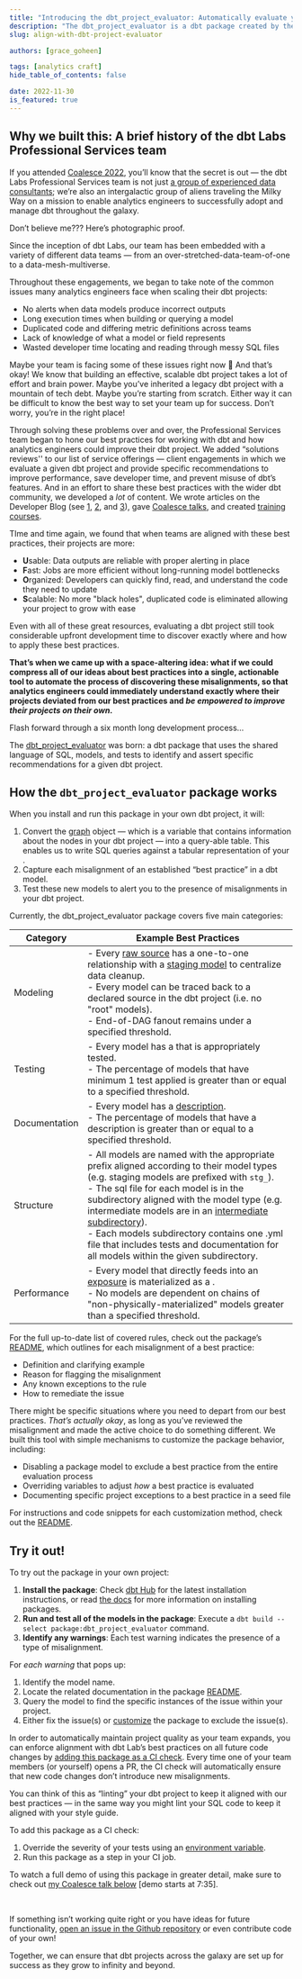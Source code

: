 ```yaml
---
title: "Introducing the dbt_project_evaluator: Automatically evaluate your dbt project for alignment with best practices "
description: "The dbt_project_evaluator is a dbt package created by the Professional Services team at dbt Labs to help analytics engineers automatically audit their dbt projects for bad practices. Goodbye auditing nightmares, hello beautiful DAG."
slug: align-with-dbt-project-evaluator

authors: [grace_goheen]

tags: [analytics craft]
hide_table_of_contents: false

date: 2022-11-30
is_featured: true
---
```


## Why we built this: A brief history of the dbt Labs Professional Services team

If you attended [Coalesce 2022](https://www.youtube.com/watch?v=smbRwmcM1Ok), you’ll know that the secret is out — the dbt Labs Professional Services team is not just [a group of experienced data consultants](https://www.getdbt.com/dbt-labs/services/); we’re also an intergalactic group of aliens traveling the Milky Way on a mission to enable analytics engineers to successfully adopt and manage dbt throughout the galaxy.

<!--truncate-->

Don’t believe me??? Here’s photographic proof.

<Lightbox src="/img/blog/2022-11-30-dbt-project-evaluator/proserv_aliens.png" title="Rare photographic evidence of the dbt Labs Professional Services team" />

Since the inception of dbt Labs, our team has been embedded with a variety of different data teams — from an over-stretched-data-team-of-one to a data-mesh-multiverse.

Throughout these engagements, we began to take note of the common issues many analytics engineers face when scaling their dbt projects:

- No alerts when data models produce incorrect outputs
- Long execution times when building or querying a model
- Duplicated code and differing metric definitions across teams
- Lack of knowledge of what a model or field represents
- Wasted developer time locating and reading through messy SQL files

Maybe your team is facing some of these issues right now 👀 And that’s okay! We know that building an effective, scalable dbt project takes a lot of effort and brain power. Maybe you’ve inherited a legacy dbt project with a mountain of tech debt. Maybe you’re starting from scratch. Either way it can be difficult to know the best way to set your team up for success. Don’t worry, you’re in the right place!

Through solving these problems over and over, the Professional Services team began to hone our best practices for working with dbt and how analytics engineers could improve their dbt project. We added “solutions reviews'' to our list of service offerings — client engagements in which we evaluate a given dbt project and provide specific recommendations to improve performance, save developer time, and prevent misuse of dbt’s features. And in an effort to share these best practices with the wider dbt community, we developed a *lot* of content. We wrote articles on the Developer Blog (see [1](https://docs.getdbt.com/blog/on-the-importance-of-naming), [2](https://discourse.getdbt.com/t/your-essential-dbt-project-checklist/1377), and [3](https://docs.getdbt.com/guides/best-practices/how-we-structure/1-guide-overview)), gave [Coalesce talks](https://www.getdbt.com/coalesce-2020/auditing-model-layers-and-modularity-with-your-dag/), and created [training courses](https://courses.getdbt.com/courses/refactoring-sql-for-modularity).

TIme and time again, we found that when teams are aligned with these best practices, their projects are more:

- **U**sable: Data outputs are reliable with proper alerting in place
- **F**ast: Jobs are more efficient without long-running model bottlenecks
- **O**rganized: Developers can quickly find, read, and understand the code they need to update
- **S**calable: No more "black holes", duplicated code is eliminated allowing your project to grow with ease

Even with all of these great resources, evaluating a dbt project still took considerable upfront development time to discover exactly where and how to apply these best practices.

**That’s when we came up with a space-altering idea: what if we could compress all of our ideas about best practices into a single, actionable tool to automate the process of discovering these misalignments, so that analytics engineers could immediately understand exactly where their projects deviated from our best practices and *be empowered to improve their projects on their own*.**

Flash forward through a six month long development process…

The [dbt_project_evaluator](https://github.com/dbt-labs/dbt-project-evaluator) was born: a dbt package that uses the shared language of SQL, models, and tests to identify and assert specific recommendations for a given dbt project.

## How the `dbt_project_evaluator` package works

When you install and run this package in your own dbt project, it will:

1. Convert the [graph](https://docs.getdbt.com/reference/dbt-jinja-functions/graph) object — which is a variable that contains information about the nodes in your dbt project — into a query-able table. This enables us to write SQL queries against a tabular representation of your <Term id = "dag" />.
2. Capture each misalignment of an established “best practice” in a dbt model.
3. Test these new models to alert you to the presence of misalignments in your dbt project.

Currently, the dbt_project_evaluator package covers five main categories:

| Category | Example Best Practices |
| --- | --- |
| Modeling | - Every [raw source](https://docs.getdbt.com/docs/build/sources) has a one-to-one relationship with a [staging model](https://docs.getdbt.com/guides/best-practices/how-we-structure/1-guide-overview) to centralize data cleanup. <br />- Every model can be traced back to a declared source in the dbt project (i.e. no "root" models). <br /> - End-of-DAG fanout remains under a specified threshold. |
| Testing | - Every model has a <Term id = "primary-key" /> that is appropriately tested. <br /> - The percentage of models that have minimum 1 test applied is greater than or equal to a specified threshold. |
| Documentation | - Every model has a [description](https://docs.getdbt.com/reference/resource-properties/description). <br /> - The percentage of models that have a description is greater than or equal to a specified threshold. |
| Structure | - All models are named with the appropriate prefix aligned according to their model types (e.g. staging models are prefixed with `stg_`).<br /> - The sql file for each model is in the subdirectory aligned with the model type (e.g. intermediate models are in an [intermediate subdirectory](https://docs.getdbt.com/guides/best-practices/how-we-structure/3-intermediate)).<br /> - Each models subdirectory contains one .yml file that includes tests and documentation for all models within the given subdirectory. |
| Performance | - Every model that directly feeds into an [exposure](https://docs.getdbt.com/docs/build/exposures) is materialized as a <Term id="table" />.<br /> - No models are dependent on chains of "non-physically-materialized" models greater than a specified threshold. |

For the full up-to-date list of covered rules, check out the package’s [README](https://github.com/dbt-labs/dbt-project-evaluator#rules-1), which outlines for each misalignment of a best practice:

- Definition and clarifying example
- Reason for flagging the misalignment
- Any known exceptions to the rule
- How to remediate the issue

There might be specific situations where you need to depart from our best practices. *That’s actually okay*, as long as you’ve reviewed the misalignment and made the active choice to do something different. We built this tool with simple mechanisms to customize the package behavior, including:

- Disabling a package model to exclude a best practice from the entire evaluation process
- Overriding variables to adjust *how* a best practice is evaluated
- Documenting specific project exceptions to a best practice in a seed file

For instructions and code snippets for each customization method, check out the [README](https://github.com/dbt-labs/dbt-project-evaluator#customization-1).

## Try it out!

To try out the package in your own project:

1. **Install the package**: Check [dbt Hub](https://hub.getdbt.com/dbt-labs/dbt_project_evaluator/latest/) for the latest installation instructions, or read [the docs](https://docs.getdbt.com/docs/build/packages) for more information on installing packages.
2. **Run and test all of the models in the package**: Execute a `dbt build --select package:dbt_project_evaluator` command.
3. **Identify any warnings**: Each test warning indicates the presence of a type of misalignment.

For *each warning* that pops up:

1. Identify the model name.
2. Locate the related documentation in the package [README](https://github.com/dbt-labs/dbt-project-evaluator#rules-1).
3. Query the model to find the specific instances of the issue within your project.
4. Either fix the issue(s) or [customize](https://github.com/dbt-labs/dbt-project-evaluator#customization-1) the package to exclude the issue(s).

In order to automatically maintain project quality as your team expands, you can enforce alignment with dbt Lab’s best practices on all future code changes by [adding this package as a CI check](https://github.com/dbt-labs/dbt-project-evaluator#running-this-package-as-a-ci-check-1). Every time one of your team members (or yourself) opens a PR, the CI check will automatically ensure that new code changes don’t introduce new misalignments.

You can think of this as “linting” your dbt project to keep it aligned with our best practices — in the same way you might lint your SQL code to keep it aligned with your style guide.

To add this package as a CI check:

1. Override the severity of your tests using an [environment variable](https://docs.getdbt.com/docs/build/environment-variables).
2. Run this package as a step in your CI job.

To watch a full demo of using this package in greater detail, make sure to check out [my Coalesce talk below](https://youtu.be/smbRwmcM1Ok) [demo starts at 7:35].

<center>
    <YoutubeVideo id="smbRwmcM1Ok" />
</center>

<br /> 

If something isn’t working quite right or you have ideas for future functionality, [open an issue in the Github repository](https://github.com/dbt-labs/dbt-project-evaluator/issues) or even contribute code of your own!

Together, we can ensure that dbt projects across the galaxy are set up for success as they grow to infinity and beyond.

<Lightbox src="/img/blog/2022-11-30-dbt-project-evaluator/grace_at_coalesce.png" title="Alien Graceline beams back to dbt Labs’ mission control center…for now" />
